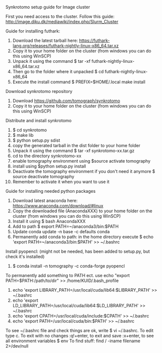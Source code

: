 Synkrotomo setup guide for Image cluster

First you need access to the cluster. Follow this guide:
http://image.diku.dk/mediawiki/index.php/Slurm_Cluster

Guide for installing futhark:
1. Download the latest tarball here: https://futhark-lang.org/releases/futhark-nightly-linux-x86_64.tar.xz
2. Copy it to your home folder on the cluster (from windows you can do this using WinSCP)
3. Unpack it using the command $ tar -xf futhark-nightly-linux-x86_64.tar.xz
4. Then go to the folder where it unpacked $ cd futhark-nightly-linux-x86_64
5. Execute the install command $ PREFIX=$HOME/.local make install

Download synkrotomo repository
1. Download https://github.com/tomograph/synkrotomo
2. Copy it to your home folder on the cluster (from windows you can do this using WinSCP)

Distribute and install synkrotomo
1. $ cd synkrotomo
2. $ make lib
3. $ python setup.py sdist
4. copy the generated tarball in the dist folder to your home folder
5. Unpack it using the command $ tar -xf synkrotomo-xx.tar.gz
6. cd to the directory synkrotomo-xx
7. enable tomography environment using $source activate tomography
8. install using $python setup.py install
9. Deactivate the tomography environment if you don't need it anymore $ source deactivate tomography
10. Remember to activate it when you want to use it

Guide for installing needed python packages
1. Download latest anaconda here: https://www.anaconda.com/download/#linux
2. Copy the downloaded file (AnacondaXXX) to your home folder on the cluster (from windows you can do this using WinSCP)
3. Install it using $ bash AnacondaXXX
4. Add to path $ export PATH=~/anaconda3/bin:$PATH
5. Update conda update -n base -c defaults conda
6. Permanently add conda to path: in the home directory execute $  echo 'export PATH=~/anaconda3/bin:$PATH' >> ~/.bashrc

Install pyopencl: (might not be needed, has been added to setup.py, but check it's installed)
1. $ conda install -n tomography -c conda-forge pyopencl

To permanently add something to PATH ect. use echo "export PATH=$PATH:/path/to/dir" >> /home/KUID/.bash_profile

1. echo 'export LIBRARY_PATH=/usr/local/cuda/lib64:$LIBRARY_PATH' >> ~/.bashrc
2. echo 'export LD_LIBRARY_PATH=/usr/local/cuda/lib64:$LD_LIBRARY_PATH' >> ~/.bashrc
3. echo 'export CPATH=/usr/local/cuda/include:$CPATH' >> ~/.bashrc
4. echo 'export PATH=/usr/local/cuda/bin:$PATH' >> ~/.bashrc

To see ~/.bashrc file and check things are ok, write $ vi ~/.bashrc. To edit type c. To exit with no changes :q!+enter, to exit and save :x+enter, to see all environment variables $ env
To find stuff:  find / -iname filename  2>/dev/null
